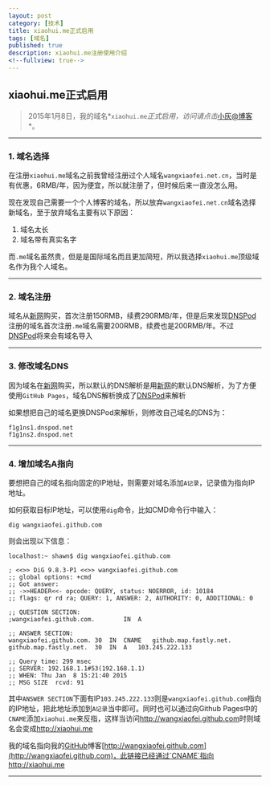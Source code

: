 ```yaml
---
layout: post
category: [技术]
title: xiaohui.me正式启用
tags: [域名]
published: true
description: xiaohui.me注册使用介绍
<!--fullview: true-->
---
```



## xiaohui.me正式启用

> 2015年1月8日，我的域名*`xiaohui.me`*正式启用，访问请点击*[小灰@博客](http://xiaohui.me)*。

---

### 1. 域名选择

在注册`xiaohui.me`域名之前我曾经注册过个人域名`wangxiaofei.net.cn`，当时是有优惠，6RMB/年，因为便宜，所以就注册了，但时候后来一直没怎么用。

现在发现自己需要一个个人博客的域名，所以放弃`wangxiaofei.net.cn`域名选择新域名，至于放弃域名主要有以下原因：

1. 域名太长
2. 域名带有真实名字

而`.me`域名虽然贵，但是是国际域名而且更加简短，所以我选择`xiaohui.me`顶级域名作为我个人域名。

---

### 2. 域名注册

域名从[新网][xinwang]购买，首次注册150RMB，续费290RMB/年，但是后来发现[DNSPod][dnspod]注册的域名首次注册`.me`域名需要200RMB，续费也是200RMB/年。不过[DNSPod][dnspod]将来会有域名导入

---

### 3. 修改域名DNS

因为域名在[新网][xinwang]购买，所以默认的DNS解析是用[新网][xinwang]的默认DNS解析，为了方便使用`GitHub Pages`，域名DNS解析换成了[DNSPod][dnspod]来解析

如果想把自己的域名更换DNSPod来解析，则修改自己域名的DNS为：

	f1g1ns1.dnspod.net
	f1g1ns2.dnspod.net
	
---

### 4. 增加域名A指向

要想把自己的域名指向固定的IP地址，则需要对域名添加`A记录`，记录值为指向IP地址。

如何获取目标IP地址，可以使用`dig`命令，比如CMD命令行中输入：

	dig wangxiaofei.github.com
	
则会出现以下信息：

	localhost:~ shawn$ dig wangxiaofei.github.com

	; <<>> DiG 9.8.3-P1 <<>> wangxiaofei.github.com
	;; global options: +cmd
	;; Got answer:
	;; ->>HEADER<<- opcode: QUERY, status: NOERROR, id: 10184
	;; flags: qr rd ra; QUERY: 1, ANSWER: 2, AUTHORITY: 0, ADDITIONAL: 0

	;; QUESTION SECTION:
	;wangxiaofei.github.com.		IN	A

	;; ANSWER SECTION:
	wangxiaofei.github.com.	30	IN	CNAME	github.map.fastly.net.
	github.map.fastly.net.	30	IN	A	103.245.222.133

	;; Query time: 299 msec
	;; SERVER: 192.168.1.1#53(192.168.1.1)
	;; WHEN: Thu Jan  8 15:21:40 2015
	;; MSG SIZE  rcvd: 91

其中`ANSWER SECTION`下面有IP`103.245.222.133`则是`wangxiaofei.github.com`指向的IP地址，把此地址添加到`A记录`当中即可。同时也可以通过向Github Pages中的`CNAME`添加`xiaohui.me`来反指，这样当访问<http://wangxiaofei.github.com>时则域名会变成<http://xiaohui.me>

我的域名指向我的[GitHub][github]博客[http://wangxiaofei.github.com](http://wangxiaofei.github.com)，此链接已经通过`CNAME`指向<http://xiaohui.me>

---

[xiaohui.me]:http://xiaohui.me
[github]:http://github.com
[xinwang]:http://www.xinnet.com "新网"
[dnspod]:http://www.dnspod.cn "DNSPod"




